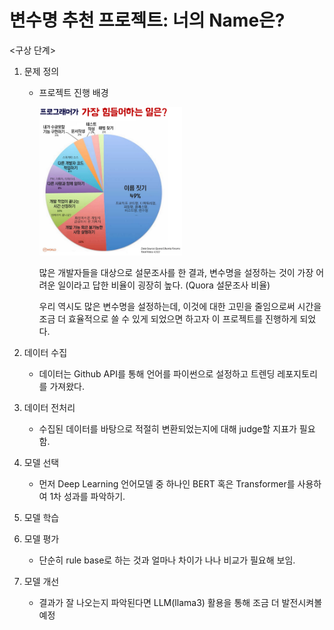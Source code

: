 # 변수명 추천 프로젝트: 너의 Name은?

<구상 단계>

1. 문제 정의

   - 프로젝트 진행 배경 

     <img src="./assets/the hardest thing for a programmer.png" width=50%, height=50% style='left'/>

     많은 개발자들을 대상으로 설문조사를 한 결과, 변수명을 설정하는 것이 가장 어려운 일이라고 답한 비율이 굉장히 높다. (Quora 설문조사 비율)

     우리 역시도 많은 변수명을 설정하는데, 이것에 대한 고민을 줄임으로써 시간을 조금 더 효율적으로 쓸 수 있게 되었으면 하고자 이 프로젝트를 진행하게 되었다.


2. 데이터 수집

   - 데이터는 Github API를 통해 언어를 파이썬으로 설정하고 트렌딩 레포지토리를 가져왔다.  

3. 데이터 전처리
   - 수집된 데이터를 바탕으로 적절히 변환되었는지에 대해 judge할 지표가 필요함.  

4. 모델 선택
   - 먼저 Deep Learning 언어모델 중 하나인 BERT 혹은 Transformer를 사용하여 1차 성과를 파악하기.  


5. 모델 학습

6. 모델 평가
   - 단순히 rule base로 하는 것과 얼마나 차이가 나나 비교가 필요해 보임.

7. 모델 개선
   - 결과가 잘 나오는지 파악된다면 LLM(llama3) 활용을 통해 조금 더 발전시켜볼 예정